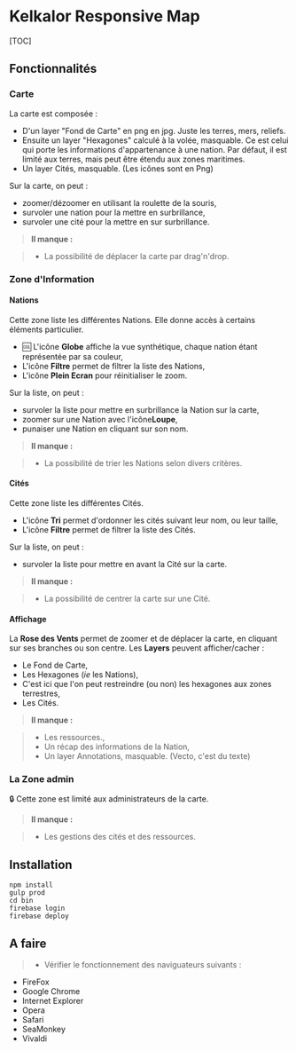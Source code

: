 # Kelkalor Responsive Map

[TOC]

## Fonctionnalités

### Carte

La carte est composée :

 - D'un layer "Fond de Carte" en png en jpg. Juste les terres, mers, reliefs. 
 - Ensuite un layer "Hexagones" calculé à la volée, masquable. Ce est celui qui porte les informations d'appartenance à une nation. Par défaut, il est limité aux terres, mais peut être étendu aux zones maritimes.
 - Un layer Cités, masquable. (Les icônes sont en Png)

Sur la carte, on peut :

 - zoomer/dézoomer en utilisant la roulette de la souris,
 - survoler une nation pour la mettre en surbrillance,
 - survoler une cité pour la mettre en sur surbrillance.

> **Il manque :**

> - La possibilité de déplacer la carte par drag'n'drop.

### Zone d'Information

#### Nations

Cette zone liste les différentes Nations. Elle donne accès à certains éléments particulier.

 - :cool: L'icône **Globe** affiche la vue synthétique, chaque nation étant représentée par sa couleur,
 - L'icône **Filtre** permet de filtrer la liste des Nations,
 - L'icône **Plein Ecran** pour réinitialiser le zoom.

Sur la liste, on peut :

 - survoler la liste pour mettre en surbrillance la Nation sur la carte,
 - zoomer sur une Nation avec l'icône**Loupe**,
 - punaiser une Nation en cliquant sur son nom.

> **Il manque :**

> - La possibilité de trier les Nations selon divers critères.

#### Cités

Cette zone liste les différentes Cités.

 - L'icône **Tri** permet d'ordonner les cités suivant leur nom, ou leur taille,
 - L'icône **Filtre** permet de filtrer la liste des Cités.

Sur la liste, on peut :

 - survoler la liste pour mettre en avant la Cité sur la carte.

> **Il manque :**

> - La possibilité de centrer la carte sur une Cité.  

#### Affichage

La **Rose des Vents** permet de zoomer et de déplacer la carte, en cliquant sur ses branches ou son centre.
Les **Layers** peuvent afficher/cacher :

 - Le Fond de Carte,
 - Les Hexagones (_ie_ les Nations),
  - C'est ici que l'on peut restreindre (ou non) les hexagones aux zones terrestres,
 - Les Cités.

> **Il manque :**

> - Les ressources.,
> - Un récap des informations de la Nation,
> - Un layer Annotations, masquable. (Vecto, c'est du texte)

### La Zone admin

 :lock: Cette zone est limité aux administrateurs de la carte.

> **Il manque :**

> - Les gestions des cités et des ressources.  
 
## Installation ##
    npm install
    gulp prod
    cd bin
    firebase login
    firebase deploy

## A faire

> - Vérifier le fonctionnement des naviguateurs suivants : 
   - FireFox
   - Google Chrome
   - Internet Explorer
   - Opera
   - Safari
   - SeaMonkey
   - Vivaldi
